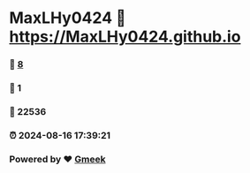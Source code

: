 # MaxLHy0424 :link: https://MaxLHy0424.github.io 
### :page_facing_up: [8](https://MaxLHy0424.github.io/tag.html) 
### :speech_balloon: 1 
### :hibiscus: 22536 
### :alarm_clock: 2024-08-16 17:39:21 
### Powered by :heart: [Gmeek](https://github.com/Meekdai/Gmeek)
